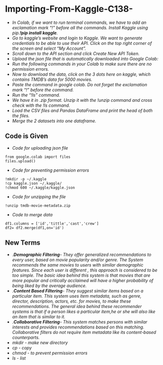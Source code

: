 # Importing-From-Kaggle-C138-

* *In Colab, if we want to run terminal commands, we have to add an exclamation mark “!” before all the commands. Install Kaggle using pip.**!pip install kaggle**.*
* *Go to kaggle’s website and login to Kaggle. We want to generate credentials to be able to use their API. Click on the top right corner of the screen and select “My
Account”.*
* *Scroll down to the API section and click Create New API Token.*
* *Upload the json file that is automatically downloaded into Google Colab:*
* *Run the following commands in your Colab to make sure there are no permission errors.*
* *Now to download the data, click on the 3 dots here on kaggle, which contains TMDB’s data for 5000 movies.*
* *Paste the command in google colab. Do not forget the exclamation mark “!” before the command.*
* *Run the “!ls” command.*
* *We have it in .zip format. Unzip it with the !unzip command and cross check with the !ls command.*
* *Load the CSV files and Pandas DataFrame and print the head of both the files.*
* *Merge the 2 datasets into one dataframe.*

## Code is Given
* *Code for uploading json file*
````
from google.colab import files
files.upload()
````
* *Code for preventing permission errors*
````
!mkdir -p ~/.kaggle
!cp kaggle.json ~/.kaggle/
!chmod 600 ~/.kaggle/kaggle.json
````
* *Code for unzipping the file*
````
!unzip tmdb-movie-metadata.zip
````
* *Code to merge data*
````
df1.columns = ['id','tittle','cast','crew']
df2= df2.merge(df1,on='id')
````
## New Terms
  * *.**Demographic Filtering**- They offer generalized recommendations to every user, based on movie popularity and/or genre. The System recommends the
same movies to users with similar demographic features. Since each user is different , this approach is considered to be too simple. The basic idea behind
this system is that movies that are more popular and critically acclaimed will have a higher probability of being liked by the average audience.*
  * *.**Content Based Filtering**- They suggest similar items based on a particular item. This system uses item metadata, such as genre, director, description,
actors, etc. for movies, to make these recommendations. The general idea behind these recommender systems is that if a person likes a particular item,he or she will also like an item that is similar to it.*
  * *.**Collaborative Filtering**- This system matches persons with similar interests and provides recommendations based on this matching. Collaborative filters do not require item metadata like its content-based counterparts.*
  * *mkdir - make new directory*
  * *cp - copy*
  * *chmod - to prevent permission errors*
  * *ls - list*
